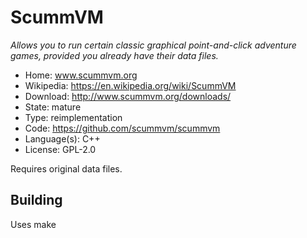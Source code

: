 # ScummVM

_Allows you to run certain classic graphical point-and-click adventure games, provided you already have their data files._

- Home: www.scummvm.org
- Wikipedia: https://en.wikipedia.org/wiki/ScummVM
- Download: http://www.scummvm.org/downloads/
- State: mature
- Type: reimplementation
- Code: https://github.com/scummvm/scummvm
- Language(s): C++
- License: GPL-2.0

Requires original data files.

## Building

Uses make

